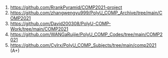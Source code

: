1. https://github.com/RrankPyramid/COMP2021-project 
2. https://github.com/zhangwengyu999/PolyU_COMP_Archive/tree/main/COMP2021
3. https://github.com/David200308/PolyU-COMP-Work/tree/main/COMP2021
4. https://github.com/WANGaRuijie/PolyU_COMP_Codes/tree/main/COMP2021
5. https://github.com/Cylrx/PolyU_COMP_Subjects/tree/main/comp2021 (A+)